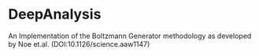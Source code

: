 # DeepAnalysis
An Implementation of the Boltzmann Generator methodology as developed by Noe et.al. (DOI:10.1126/science.aaw1147)
